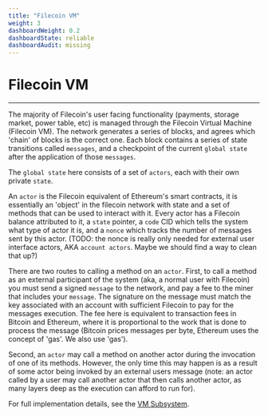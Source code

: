 ```yaml
---
title: "Filecoin VM"
weight: 3
dashboardWeight: 0.2
dashboardState: reliable
dashboardAudit: missing
---
```


# Filecoin VM
---

The majority of Filecoin's user facing functionality (payments, storage market, power table, etc) is managed through the Filecoin Virtual Machine (Filecoin VM). The network generates a series of blocks, and agrees which 'chain' of blocks is the correct one. Each block contains a series of state transitions called `messages`, and a checkpoint of the current `global state` after the application of those `messages`.

The `global state` here consists of a set of `actors`, each with their own private `state`.

An `actor` is the Filecoin equivalent of Ethereum's smart contracts, it is essentially an 'object' in the filecoin network with state and a set of methods that can be used to interact with it. Every actor has a Filecoin balance attributed to it, a `state` pointer, a `code` CID which tells the system what type of actor it is, and a `nonce` which tracks the number of messages sent by this actor. (TODO: the nonce is really only needed for external user interface actors, AKA `account actors`. Maybe we should find a way to clean that up?)

There are two routes to calling a method on an `actor`. First, to call a method as an external participant of the system (aka, a normal user with Filecoin) you must send a signed `message` to the network, and pay a fee to the miner that includes your `message`.  The signature on the message must match the key associated with an account with sufficient Filecoin to pay for the messages execution. The fee here is equivalent to transaction fees in Bitcoin and Ethereum, where it is proportional to the work that is done to process the message (Bitcoin prices messages per byte, Ethereum uses the concept of 'gas'. We also use 'gas').

Second, an `actor` may call a method on another actor during the invocation of one of its methods.  However, the only time this may happen is as a result of some actor being invoked by an external users message (note: an actor called by a user may call another actor that then calls another actor, as many layers deep as the execution can afford to run for).

For full implementation details, see the [VM Subsystem](systems/filecoin_vm).